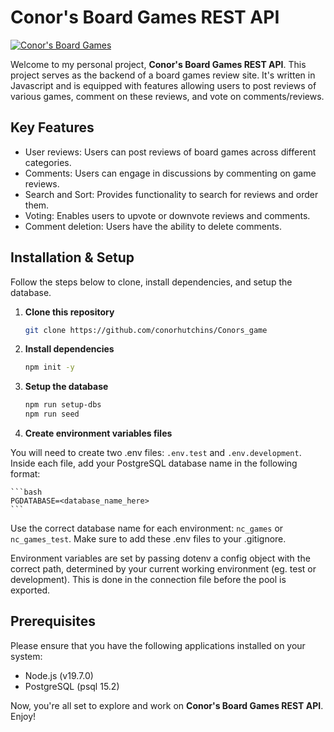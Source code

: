 # Conor's Board Games REST API

[![Conor's Board Games](https://conors-game.onrender.com/favicon.ico)](https://conors-game.onrender.com)

Welcome to my personal project, **Conor's Board Games REST API**. This project serves as the backend of a board games review site. It's written in Javascript and is equipped with features allowing users to post reviews of various games, comment on these reviews, and vote on comments/reviews.

## Key Features

- User reviews: Users can post reviews of board games across different categories.
- Comments: Users can engage in discussions by commenting on game reviews.
- Search and Sort: Provides functionality to search for reviews and order them.
- Voting: Enables users to upvote or downvote reviews and comments.
- Comment deletion: Users have the ability to delete comments.

## Installation & Setup

Follow the steps below to clone, install dependencies, and setup the database.

1. **Clone this repository**

    ```bash
    git clone https://github.com/conorhutchins/Conors_game
    ```

2. **Install dependencies**

    ```bash
    npm init -y
    ```

3. **Setup the database**

    ```bash
    npm run setup-dbs
    npm run seed
    ```

4. **Create environment variables files**

You will need to create two .env files: `.env.test` and `.env.development`. Inside each file, add your PostgreSQL database name in the following format:

    ```bash
    PGDATABASE=<database_name_here>
    ```

Use the correct database name for each environment: `nc_games` or `nc_games_test`. Make sure to add these .env files to your .gitignore.

Environment variables are set by passing dotenv a config object with the correct path, determined by your current working environment (eg. test or development). This is done in the connection file before the pool is exported.

## Prerequisites

Please ensure that you have the following applications installed on your system:

- Node.js (v19.7.0)
- PostgreSQL (psql 15.2)

Now, you're all set to explore and work on **Conor's Board Games REST API**. Enjoy!
